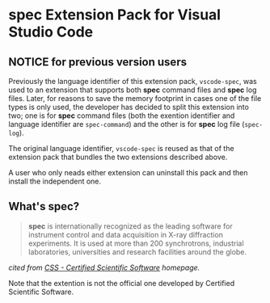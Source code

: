 # __spec__ Extension Pack for Visual Studio Code

## NOTICE for previous version users

Previously the language identifier of this extension pack, `vscode-spec`, was used to an extension that supports both __spec__ command files and __spec__ log files.
Later, for reasons to save the memory footprint in cases one of the file types is only used, the developer has decided to split this extension into two; one is for __spec__ command files (both the exention identifier and language identifier are `spec-command`) and the other is for __spec__ log file (`spec-log`).

The original language identifier, `vscode-spec` is reused as that of the extension pack that bundles the two extensions described above.

A user who only neads either extension can uninstall this pack and then install the independent one.

## What's __spec__?

> __spec__ is internationally recognized as the leading software for instrument control and data acquisition in X-ray diffraction experiments.
> It is used at more than 200 synchrotrons, industrial laboratories, universities and research facilities around the globe.

_cited from [CSS - Certified Scientific Software](https://www.certif.com) homepage._

Note that the extention is not the official one developed by Certified Scientific Software.
